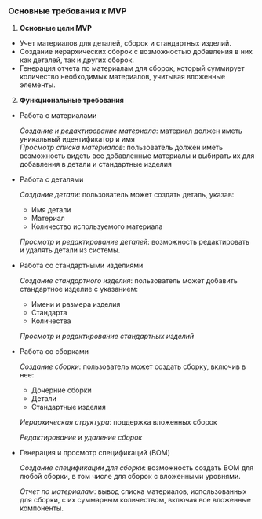 ### Основные требования к MVP

1. **Основные цели MVP**

* Учет материалов для деталей, сборок и стандартных изделий.
* Создание иерархических сборок с возможностью добавления в них как деталей, так и других сборок.
* Генерация отчета по материалам для сборок, который суммирует количество необходимых материалов, учитывая вложенные
  элементы.


2. **Функциональные требования**


* Работа с материалами

  *Создание и редактирование материала*: материал должен иметь уникальный идентификатор и имя   
  *Просмотр списка материалов*: пользователь должен иметь возможность видеть все добавленные материалы и выбирать их для
  добавления в детали и стандартные изделия


* Работа с деталями

  *Создание детали*: пользователь может создать деталь, указав:
    * Имя детали
    * Материал
    * Количество используемого материала

  *Просмотр и редактирование деталей*: возможность редактировать и удалять детали из системы.


* Работа со стандартными изделиями

  *Создание стандартного изделия*: пользователь может добавить стандартное изделие с указанием:
    * Имени и размера изделия
    * Стандарта
    * Количества

  *Просмотр и редактирование стандартных изделий*


* Работа со сборками

  *Создание сборки*: пользователь может создать сборку, включив в нее:
    * Дочерние сборки
    * Детали
    * Стандартные изделия

  *Иерархическая структура*: поддержка вложенных сборок

  *Редактирование и удаление сборок*


* Генерация и просмотр спецификаций (BOM)

  *Создание спецификации для сборки*: возможность создать BOM для любой сборки, в том числе для сборок с вложенными
  уровнями.

  *Отчет по материалам*: вывод списка материалов, использованных для сборки, с их суммарным количеством, включая все
  вложенные компоненты.